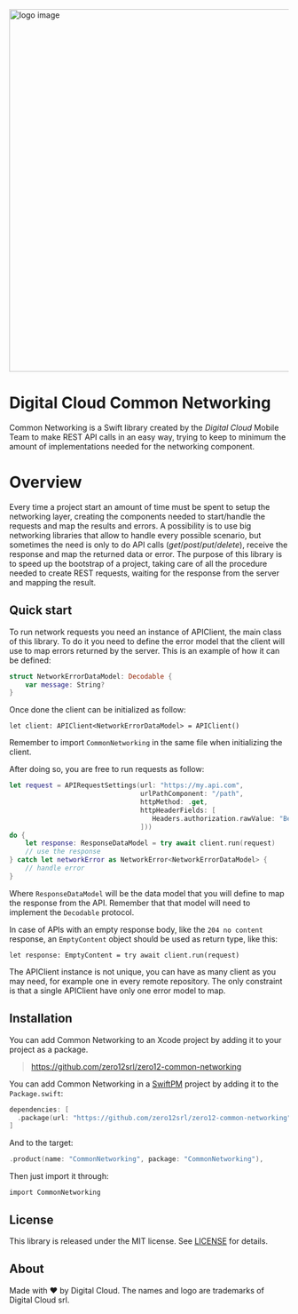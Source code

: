 <img alt="logo image" src="https://s3.eu-west-1.amazonaws.com/it.zero12.common-libraries/zero12-common-networking.jpg" width="653"/>

# Digital Cloud Common Networking

Common Networking is a Swift library created by the *Digital Cloud* Mobile Team to
make REST API calls in an easy way, trying to keep to minimum the amount of implementations
needed for the networking component.

# Overview

Every time a project start an amount of time must be spent to setup the networking layer,
creating the components needed to start/handle the requests and map the results and errors.
A possibility is to use big networking libraries that allow to handle every possible scenario,
but sometimes the need is only to do API calls (*get*/*post*/*put*/*delete*), receive the response and
map the returned data or error.
The purpose of this library is to speed up the bootstrap of a project, taking care of all the
procedure needed to create REST requests, waiting for the response from the server and mapping
the result.

## Quick start

To run network requests you need an instance of APIClient, the main class of this library. To do
it you need to define the error model that the client will use to map errors returned by the server.
This is an example of how it can be defined:
``` swift
struct NetworkErrorDataModel: Decodable {
    var message: String?
}
```

Once done the client can be initialized as follow:
```
let client: APIClient<NetworkErrorDataModel> = APIClient()
```

Remember to import `CommonNetworking` in the same file when initializing the client.

After doing so, you are free to run requests as follow:
``` swift
let request = APIRequestSettings(url: "https://my.api.com",
                                 urlPathComponent: "/path",
                                 httpMethod: .get,
                                 httpHeaderFields: [
                                    Headers.authorization.rawValue: "Bearer \(accessToken)"
                                 ]))
do {
    let response: ResponseDataModel = try await client.run(request)
    // use the response
} catch let networkError as NetworkError<NetworkErrorDataModel> {
    // handle error
}
```

Where `ResponseDataModel` will be the data model that you will define to map the response from
the API. Remember that that model will need to implement the `Decodable` protocol.

In case of APIs with an empty response body, like the `204 no content` response,
an `EmptyContent` object should be used as return type, like this:
```
let response: EmptyContent = try await client.run(request)
```

The APIClient instance is not unique, you can have as many client as you may need, for example one
in every remote repository. The only constraint is that a single APIClient have only one
error model to map.

## Installation

You can add Common Networking to an Xcode project by adding it to your project as a package.

> https://github.com/zero12srl/zero12-common-networking

You can add Common Networking in a [SwiftPM](https://swift.org/package-manager/) project by adding
it to the `Package.swift`:

``` swift
dependencies: [
  .package(url: "https://github.com/zero12srl/zero12-common-networking", .upToNextMajor(from: "1.0.0"))
]
```

And to the target:
``` swift
.product(name: "CommonNetworking", package: "CommonNetworking"),
```

Then just import it through:
```
import CommonNetworking
```

## License

This library is released under the MIT license. See [LICENSE](LICENSE) for details.

## About

Made with ❤️ by Digital Cloud. 
The names and logo are trademarks of Digital Cloud srl.

